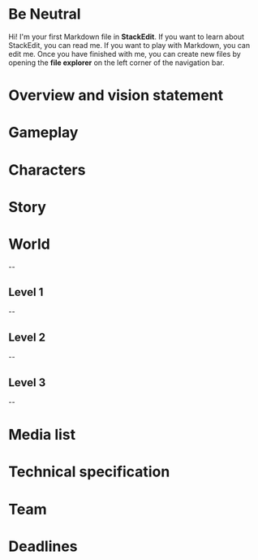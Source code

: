 # Be Neutral

Hi! I'm your first Markdown file in **StackEdit**. If you want to learn about StackEdit, you can read me. If you want to play with Markdown, you can edit me. Once you have finished with me, you can create new files by opening the **file explorer** on the left corner of the navigation bar.

# Overview and vision statement

# Gameplay

# Characters

# Story

# World
--
## Level 1
--
## Level 2
--
## Level 3
--
# Media list

# Technical specification



# Team


# Deadlines